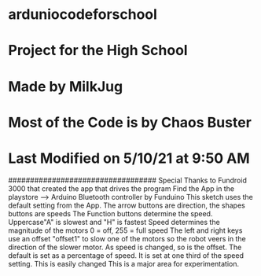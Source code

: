 # arduniocodeforschool

  
  # Project for the High School
  
  # Made by MilkJug
  
  # Most of the Code is by Chaos Buster
  
  # Last Modified on 5/10/21 at 9:50 AM
  
  
  ##################################
  Special Thanks to Fundroid 3000 that created the app that drives the program
  Find the App in the playstore --> Arduino Bluetooth controller  by Funduino
  This sketch uses the default setting from the App.
  The arrow buttons are direction, the shapes buttons are speeds
  The Function buttons determine the speed. Uppercase"A" is slowest and "H" is fastest
  Speed determines the magnitude of the motors 0 = off, 255 = full speed
  The left and right keys use an offset "offset1" to slow one of the motors so the robot veers
  in the direction of the slower motor.
  As speed is changed, so is the offset. The default is set as a percentage of speed.
  It is set at one third of the speed setting. This is easily changed
  This is a major area for experimentation.
